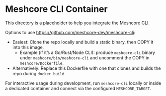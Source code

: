 # Meshcore CLI Container

This directory is a placeholder to help you integrate the Meshcore CLI.

Options to use https://github.com/meshcore-dev/meshcore-cli:

- Easiest: Clone the repo locally and build a static binary, then COPY it into this image.
  - Example (if it’s a Go/Rust/Node CLI): produce `meshcore-cli` binary under `meshcore/bin/meshcore-cli` and uncomment the COPY in `meshcore/Dockerfile`.
- Alternatively: Replace this Dockerfile with one that clones and builds the repo during `docker build`.

For interactive usage during development, run `meshcore-cli` locally or inside a dedicated container and connect via the configured `MESHCORE_TARGET`.
